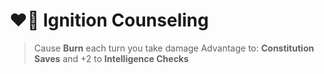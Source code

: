 # ❤️‍🔥 Ignition Counseling
> Cause __Burn__ each turn you take damage
Advantage to: __Constitution Saves__ and +2 to __Intelligence Checks__
